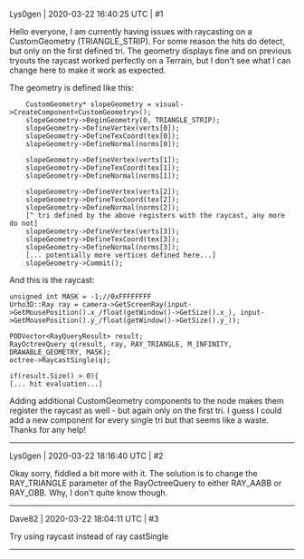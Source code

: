 Lys0gen | 2020-03-22 16:40:25 UTC | #1

Hello everyone,
I am currently having issues with raycasting on a CustomGeometry (TRIANGLE_STRIP). For some reason the hits do detect, but only on the first defined tri. The geometry displays fine and on previous tryouts the raycast worked perfectly on a Terrain, but I don't see what I can change here to make it work as expected.

The geometry is defined like this:

        CustomGeometry* slopeGeometry = visual->CreateComponent<CustomGeometry>();
        slopeGeometry->BeginGeometry(0, TRIANGLE_STRIP);
        slopeGeometry->DefineVertex(verts[0]);
        slopeGeometry->DefineTexCoord(tex[0]);
        slopeGeometry->DefineNormal(norms[0]);

        slopeGeometry->DefineVertex(verts[1]);
        slopeGeometry->DefineTexCoord(tex[1]);
        slopeGeometry->DefineNormal(norms[1]);

        slopeGeometry->DefineVertex(verts[2]);
        slopeGeometry->DefineTexCoord(tex[2]);
        slopeGeometry->DefineNormal(norms[2]);
        [^ tri defined by the above registers with the raycast, any more do not]
        slopeGeometry->DefineVertex(verts[3]);
        slopeGeometry->DefineTexCoord(tex[3]);
        slopeGeometry->DefineNormal(norms[3]);
        [... potentially more vertices defined here...]
        slopeGeometry->Commit();

And this is the raycast:

    unsigned int MASK = -1;//0xFFFFFFFF
    Urho3D::Ray ray = camera->GetScreenRay(input->GetMousePosition().x_/float(getWindow()->GetSize().x_), input->GetMousePosition().y_/float(getWindow()->GetSize().y_));

    PODVector<RayQueryResult> result;
    RayOctreeQuery q(result, ray, RAY_TRIANGLE, M_INFINITY, DRAWABLE_GEOMETRY, MASK);
    octree->RaycastSingle(q);

    if(result.Size() > 0){
    [... hit evaluation...]

Adding additional CustomGeometry components to the node makes them register the raycast as well - but again only on the first tri. I guess I could add a new component for every single tri but that seems like a waste.
Thanks for any help!

-------------------------

Lys0gen | 2020-03-22 18:16:40 UTC | #2

Okay sorry, fiddled a bit more with it. The solution is to change the RAY_TRIANGLE parameter of the RayOctreeQuery to either RAY_AABB or RAY_OBB.
Why, I don't quite know though.

-------------------------

Dave82 | 2020-03-22 18:04:11 UTC | #3

Try using raycast instead of ray castSingle

-------------------------

